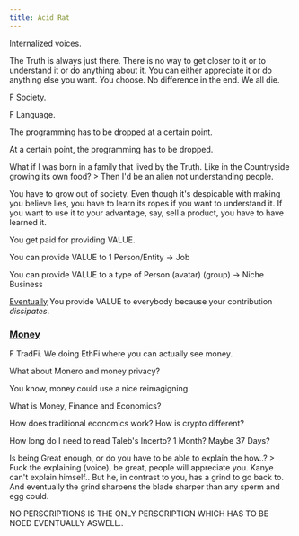 ```yaml
---
title: Acid Rat
---
```


Internalized voices. 

The Truth is always just there. There is no way to get closer to it or to understand it or do anything about it. You can either appreciate it or do anything else you want. You choose. No difference in the end. We all die. 



F Society.

F Language.

The programming has to be dropped at a certain point. 

At a certain point, the programming has to be dropped. 

What if I was born in a family that lived by the Truth. Like in the Countryside growing its own food? > Then I'd be an alien not understanding people. 

You have to grow out of society. Even though it's despicable with making you believe lies, you have to learn its ropes if you want to understand it. If you want to use it to your advantage, say, sell a product, you have to have learned it. 

You get paid for providing VALUE. 

You can provide VALUE to 1 Person/Entity -> Job

You can provide VALUE to a type of Person (avatar) (group) -> Niche Business

<u>Eventually</u> You provide VALUE to everybody because your contribution *dissipates*.

### <u>Money</u>

F TradFi. We doing EthFi where you can actually see money. 

What about Monero and money privacy? 

You know, money could use a nice reimagigning. 

What is Money, Finance and Economics?

How does traditional economics work? How is crypto different? 

How long do I need to read Taleb's Incerto? 1 Month? Maybe 37 Days? 



Is being Great enough, or do you have to be able to explain the how..? > Fuck the explaining (voice), be great, people will appreciate you. Kanye can't explain himself.. But he, in contrast to you, has a grind to go back to. And eventually the grind sharpens the blade sharper than any sperm and egg could. 

NO PERSCRIPTIONS IS THE ONLY PERSCRIPTION WHICH HAS TO BE NOED EVENTUALLY ASWELL.. 





